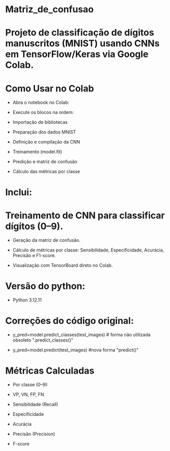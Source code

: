 # Matriz_de_confusao

# Projeto de classificação de dígitos manuscritos (MNIST) usando CNNs em TensorFlow/Keras via Google Colab.

# Como Usar no Colab

- Abra o notebook no Colab:

- Execute os blocos na ordem:

- Importação de bibliotecas

- Preparação dos dados MNIST

- Definição e compilação da CNN

- Treinamento (model.fit)

- Predição e matriz de confusão

- Cálculo das métricas por classe

# Inclui:

# Treinamento de CNN para classificar dígitos (0–9).

- Geração da matriz de confusão.

- Cálculo de métricas por classe: Sensibilidade, Especificidade, Acurácia, Precisão e F1-score.

- Visualização com TensorBoard direto no Colab.

# Versão do python:
- Python 3.12.11

# Correções do código original:
- y_pred=model.predict_classes(test_images) # forma não utilizada obsoleto ".predict_classes()"

- y_pred=model.predict(test_images) #nova forma "predict()"
# Métricas Calculadas

- Por classe (0–9):

- VP, VN, FP, FN

- Sensibilidade (Recall)

- Especificidade

- Acurácia

- Precisão (Precision)

- F-score
